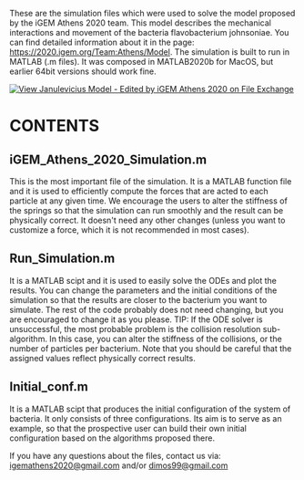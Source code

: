 These are the simulation files which were used to solve the model proposed by the iGEM Athens 2020 team. This model describes the mechanical interactions and movement of the bacteria flavobacterium johnsoniae. You can find detailed information about it in the page: https://2020.igem.org/Team:Athens/Model.
The simulation is built to run in MATLAB (.m files). It was composed in MATLAB2020b for MacOS, but earlier 64bit versions should work fine.

[![View Janulevicius Model - Edited by iGEM Athens 2020 on File Exchange](https://www.mathworks.com/matlabcentral/images/matlab-file-exchange.svg)](https://www.mathworks.com/matlabcentral/fileexchange/81778-janulevicius-model-edited-by-igem-athens-2020)

CONTENTS
===============

iGEM_Athens_2020_Simulation.m
-------
This is the most important file of the simulation. It is a MATLAB function file and it is used to efficiently compute the forces that are acted to each particle at any given time. We encourage the users to alter the stiffness of the springs so that the simulation can run smoothly and the result can be physically correct. It doesn't need any other changes (unless you want to customize a force, which it is not recommended in most cases).

Run_Simulation.m
-------
It is a MATLAB scipt and it is used to easily solve the ODEs and plot the results. You can change the parameters and the initial conditions of the simulation so that the results are closer to the bacterium you want to simulate. The rest of the code probably does not need changing, but you are encouraged to change it as you please.
TIP: If the ODE solver is unsuccessful, the most probable problem is the collision resolution sub-algorithm. In this case, you can alter the stiffness of the collisions, or the number of particles per bacterium. Note that you should be careful that the assigned values reflect physically correct results.

Initial_conf.m
-------
It is a MATLAB scipt that produces the initial configuration of the system of bacteria. It only consists of three configurations. Its aim is to serve as an example, so that the prospective user can build their own initial configuration based on the algorithms proposed there.


If you have any questions about the files, contact us via:
igemathens2020@gmail.com
and/or
dimos99@gmail.com
